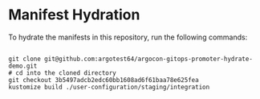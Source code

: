 
# Manifest Hydration

To hydrate the manifests in this repository, run the following commands:

```shell

git clone git@github.com:argotest64/argocon-gitops-promoter-hydrate-demo.git
# cd into the cloned directory
git checkout 3b5497adcb2edc60bb1608ad6f61baa78e625fea
kustomize build ./user-configuration/staging/integration
```